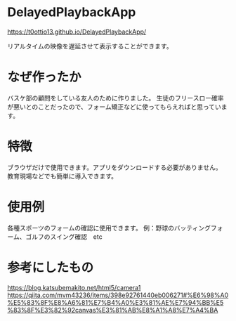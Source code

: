# DelayedPlaybackApp
https://t0ottio13.github.io/DelayedPlaybackApp/

リアルタイムの映像を遅延させて表示することができます。

# なぜ作ったか

バスケ部の顧問をしている友人のために作りました。
生徒のフリースロー確率が悪いとのことだったので、フォーム矯正などに使ってもらえればと思っています。

# 特徴

ブラウザだけで使用できます。アプリをダウンロードする必要がありません。
教育現場などでも簡単に導入できます。

# 使用例

各種スポーツのフォームの確認に使用できます。
例：野球のバッティングフォーム、ゴルフのスイング確認　etc

# 参考にしたもの

https://blog.katsubemakito.net/html5/camera1
https://qiita.com/mvm43236/items/398e92761440eb006271#%E6%98%A0%E5%83%8F%E8%A6%81%E7%B4%A0%E3%81%AE%E7%94%BB%E5%83%8F%E3%82%92canvas%E3%81%AB%E8%A1%A8%E7%A4%BA
